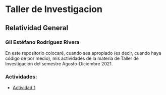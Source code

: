 # Taller de Investigacion
## Relatividad General
### Gil Estéfano Rodríguez Rivera

En este repositorio colocaré, cuando sea apropiado (es decir, cuando haya código de por medio), mis actividades de la materia de Taller de Investigación del semestre Agosto-Diciembre 2021.

### Actividades:
- [Actividad 1](/Actividad_1/Readme.md)

